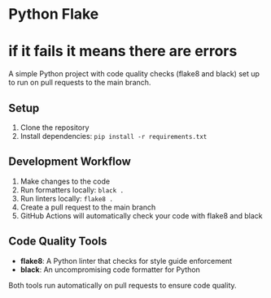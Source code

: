 # Python Flake

# if it fails it means there are errors

A simple Python project with code quality checks (flake8 and black) set up to run on pull requests to the main branch.

## Setup

1. Clone the repository
2. Install dependencies: `pip install -r requirements.txt`

## Development Workflow

1. Make changes to the code
2. Run formatters locally: `black .`
3. Run linters locally: `flake8 .`
4. Create a pull request to the main branch
5. GitHub Actions will automatically check your code with flake8 and black

## Code Quality Tools

- **flake8**: A Python linter that checks for style guide enforcement
- **black**: An uncompromising code formatter for Python

Both tools run automatically on pull requests to ensure code quality. 
